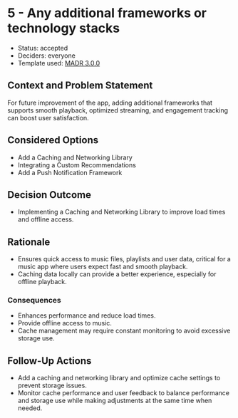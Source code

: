 # 5 - Any additional frameworks or technology stacks

* Status: accepted 
* Deciders: everyone 
* Template used: [MADR 3.0.0](https://adr.github.io/madr/) 


## Context and Problem Statement

For future improvement of the app, adding additional frameworks that supports smooth playback, optimized streaming, and engagement tracking can boost user satisfaction. 

## Considered Options

* Add a Caching and Networking Library 
* Integrating a Custom Recommendations 
* Add a Push Notification Framework  

## Decision Outcome

* Implementing a Caching and Networking Library to improve load times and offline access.

## Rationale

* Ensures quick access to music files, playlists and user data, critical for a music app where users expect fast and smooth playback.  
* Caching data locally can provide a better experience, especially for offline playback. 

### Consequences 

* Enhances performance and reduce load times. 
* Provide offline access to music. 
* Cache management may require constant monitoring to avoid excessive storage use. 

## Follow-Up Actions

* Add a caching and networking library and optimize cache settings to prevent storage issues. 
* Monitor cache performance and user feedback to balance performance and storage use while making adjustments at the same time when needed. 